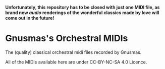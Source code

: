 **Unfortunately, this repository has to be closed with just one MIDI file, as brand new *audio* renderings of the wonderful classics made by love will come out in the future!**

# Gnusmas's Orchestral MIDIs

The (quality) classical orchestral midi files recorded by Gnusmas.

All of the MIDIs available here are under CC-BY-NC-SA 4.0 Licence.
